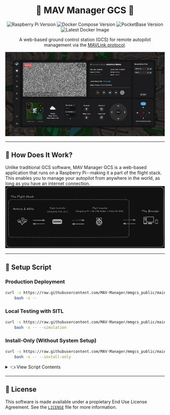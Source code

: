 <div align="center">

# 🚁 MAV Manager GCS 📡

![Raspberry Pi Version](https://img.shields.io/badge/Raspberry_Pi-Zero%20%2F%204B-red?style=flat-square&logo=raspberry-pi)
![Docker Compose Version](https://img.shields.io/badge/Docker%20Compose-v2.27.1-blue?style=flat-square&logo=docker)
![PocketBase Version](https://img.shields.io/badge/PocketBase-v0.22.14-green?style=flat-square&logo=pocketbase)
![Latest Docker Image](https://img.shields.io/docker/v/judahpaul/mmgcs)

A web-based ground control station (GCS) for remote autopilot management via the [MAVLink protocol](https://en.wikipedia.org/wiki/MAVLink).

<img src="screenshots/dashboard.png" alt="Illustration" width="auto"/>

</div>

---

## 🤔 How Does It Work?

Unlike traditional GCS software, MAV Manager GCS is a web-based application that runs on a Raspberry Pi--making it a part of the flight stack. This enables you to manage your autopilot from anywhere in the world, as long as you have an internet connection.
![Diagram](screenshots/diagram.png)

---

## 🐚 Setup Script

### Production Deployment
```bash
curl -s https://raw.githubusercontent.com/MAV-Manager/mmgcs_public/main/contrib/setup.sh | \
    bash -s --
```

### Local Testing with SITL
```bash
curl -s https://raw.githubusercontent.com/MAV-Manager/mmgcs_public/main/contrib/setup.sh | \
    bash -s -- --simulation
```

### Install-Only (Without System Setup)
```bash
curl -s https://raw.githubusercontent.com/MAV-Manager/mmgcs_public/main/contrib/setup.sh | \
    bash -s -- --install-only
```

<details>
<summary>👈 View Script Contents</summary>
<p>

```bash
#!/bin/bash

# Colors
RED='\033[0;31m'
GREEN='\033[0;32m'
YELLOW='\033[0;33m'
BLUE='\033[0;34m'
MAGENTA='\033[0;35m'
CYAN='\033[0;36m'
WHITE='\033[0;37m'
NC='\033[0m' # No Color

#### SETUP ####
if [[ "$1" != "--install-only" && "$1" != "--simulation" ]]; then
    sudo apt-get update
    sudo apt-get -y install docker.io nginx ufw wget network-manager
    
    sudo systemctl enable docker
    sudo systemctl start docker
    sudo systemctl status docker --no-pager
    
    # Enable and start the firewall
    echo "y" | sudo ufw enable
    sudo ufw allow 22
    sudo ufw allow 8090
    sudo ufw allow 8189
    sudo ufw allow 8889
    sudo ufw allow 5173
    sudo ufw allow 3000
    echo "y" | sudo ufw reload
    
    # Setup 4G networking if available
    modem=$(mmcli -L | grep -oP '/org/freedesktop/ModemManager1/Modem/\K[0-9]+')
    sudo mmcli -m $modem --simple-connect='apn=simbase,ip-type=ipv4v6' # Replace 'simbase' with your carrier's APN
    # Extract Bearer path from ModemManager
    bearer=$(mmcli -m $modem  | grep -oP 'Bearer\s+\|\s+paths:\s+/org/freedesktop/ModemManager1/Bearer/\K[0-9]+')
    
    # Check if the bearer number was successfully extracted
    if [ -z "$bearer" ]; then
        echo "Failed to extract Bearer number."
    fi
    
    # Get Bearer details
    bearer_info=$(mmcli --bearer=$bearer)
    
    # Extract relevant information
    ipv4_address=$(echo "$bearer_info" | grep -oP 'address:\s*\K[0-9.]+')
    ipv4_gateway=$(echo "$bearer_info" | grep -oP 'gateway:\s*\K[0-9.]+')
    ipv4_dns=$(echo "$bearer_info" | grep -oP 'dns:\s*\K[0-9., ]+' | tr ',' '\n')
    mtu=$(echo "$bearer_info" | grep -oP 'mtu:\s*\K[0-9]+')
    interface=$(echo "$bearer_info" | grep -oP 'interface:\s*\K[a-z]+[0-9]+')
    
    # Validate extracted data
    if [ -z "$ipv4_address" ] || [ -z "$ipv4_gateway" ] || [ -z "$interface" ]; then
        echo "Failed to extract necessary network configuration."
    fi
    
    # Set up the cellular network interface
    echo "Setting up the network interface: $interface"
    
    # Bring up the interface
    sudo ip link set "$interface" up
    
    # Set IPv4 address
    sudo ip addr add "$ipv4_address"/32 dev "$interface"
    
    # Set MTU if available
    if [ -n "$mtu" ]; then
        sudo ip link set dev "$interface" mtu "$mtu"
    fi
    
    # Set default route
    sudo ip route add default via "$ipv4_gateway" dev "$interface" onlink
    
    # Configure DNS
    echo "Configuring DNS..."
    for dns_server in $ipv4_dns; do
        # Check if the DNS server is already in /etc/resolv.conf
        if ! grep -q "nameserver $dns_server" /etc/resolv.conf; then
            echo "nameserver $dns_server" | sudo tee -a /etc/resolv.conf > /dev/null
        fi
    done
    
    echo "Network setup completed for interface $interface."
    
    sudo chown -R $(whoami):www-data /home/$(whoami)
    
    DOCKER_CONFIG=${DOCKER_CONFIG:-$HOME/.docker}
    # check if docker compose is installed
    if command -v docker &> /dev/null && docker compose version &> /dev/null; then
        echo "docker compose command is available"
    else
        echo "docker compose command is not available"
        mkdir -p $DOCKER_CONFIG/cli-plugins
        curl -SL https://github.com/docker/compose/releases/download/v2.3.3/docker-compose-linux-aarch64 -o $DOCKER_CONFIG/cli-plugins/docker-compose
        chmod +x $DOCKER_CONFIG/cli-plugins/docker-compose
    fi
    
    # May need to logout and login to apply docker group changes
    if ! docker ps >/dev/null 2>&1; then
        echo "Docker installed. Adding $(whoami) to the 'docker' group..."
        sudo usermod -aG docker $(whoami)
        echo -e "${RED}User added to \`docker\` group but the session must be reloaded to access the Docker daemon. Please log out, log back in, and rerun the script. Exiting...${NC}"
        exit 0
    fi
    
    # Enable IP forwarding
    echo "Enabling IP forwarding..."
    echo 1 | sudo tee /proc/sys/net/ipv4/ip_forward > /dev/null
    if ! grep -q "net.ipv4.ip_forward=1" /etc/sysctl.conf; then
        echo "net.ipv4.ip_forward=1" | sudo tee -a /etc/sysctl.conf > /dev/null
        sudo sysctl -p > /dev/null
    fi
    
    # Add UFW rules for Docker
    echo "Adding UFW rules for Docker..."
    sudo ufw allow in on docker0 from 192.168.1.0/24 to any
    sudo ufw allow out on docker0 from 192.168.1.0/24 to any
    
    sudo iptables -t nat -A POSTROUTING -o wwan0 -j MASQUERADE
    sudo ufw route allow in on docker0 out on wwan0
    sudo ufw route allow out on wwan0 in on docker0
    # Save iptables rules using ufw
    echo "Saving iptables rules using ufw..."
    echo "y" | sudo ufw disable
    echo "y" | sudo ufw enable
    
    # Configure Docker to avoid IP conflicts
    echo "Configuring Docker..."
    sudo tee /etc/docker/daemon.json > /dev/null <<EOF
{
    "bip": "192.168.1.1/24",
    "dns": ["8.8.8.8", "8.8.4.4"]
}
EOF
    
    # Restart Docker service
    echo "Restarting Docker..."
    sudo systemctl restart docker
    
    # Check and enable all uarts with dtoverlay=uartx
    for uart in 0 1 2 3; do
        if ! grep -q "dtoverlay=uart${uart}" /boot/firmware/config.txt; then
            echo "dtoverlay=uart${uart}" | sudo tee -a /boot/firmware/config.txt
        fi
    done
fi

#### INSTALL ####
if [[ "$1" != "--setup-only" ]]; then
    cd ~
    sudo rm -rf mmgcs
    git clone https://github.com/MAV-Manager/mmgcs_public.git mmgcs
    cd mmgcs
    sudo chown -R $(whoami):www-data /home/$(whoami)/mmgcs
    sudo chmod +x contrib/setup.sh
    
    if [[ "$1" == "--simulation" ]]; then
        docker compose down && docker system prune -f && docker compose up -d
    else
        docker compose -f docker-compose.prod.yml down
        docker system prune -af
        if libcamera-hello --list-cameras | grep -q "No cameras available!"; then
            echo "No cameras found."
            docker compose -f docker-compose.prod.yml up frontend backend -d
        else
            docker compose -f docker-compose.prod.yml up frontend backend webrtc -d
        fi
    fi
    sleep 5
    docker ps
fi

#### 4G SERVICE ####
if [[ "$1" != "--install-only" && "$1" != "--setup-only" && "$1" != "--simulation" ]]; then
    # Create systemd service file
  sudo tee /etc/systemd/system/mobile-network-setup.service > /dev/null <<EOF
[Unit]
Description=4G Mobile Network Setup
After=network-online.target
Wants=network-online.target

[Service]
Type=oneshot
ExecStart=/home/$(whoami)/mmgcs/contrib/setup.sh --setup-only
RemainAfterExit=yes

[Install]
WantedBy=multi-user.target
EOF
    
    # Enable and start the service
    sudo systemctl enable mobile-network-setup.service
    sudo systemctl start mobile-network-setup.service
    sudo systemctl status mobile-network-setup.service --no-pager
fi
```
</p>
</details>

---

## 📜 License
This software is made available under a propietary End Use License Agreement. See the [`LICENSE`](LICENSE.md) file for more information.
